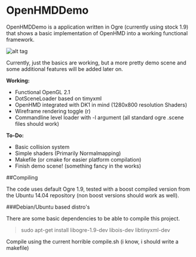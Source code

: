 # OpenHMDDemo

OpenHMDDemo is a application written in Ogre (currently using stock 1.9) that shows a basic implementation of OpenHMD into a working functional framework.

![alt tag](http://s18.postimg.org/mffh0c3pl/Open_HMD_Demo_App.png)

Currently, just the basics are working, but a more pretty demo scene and some additional features will be added later on.

**Working:**
- Functional OpenGL 2.1
- DotSceneLoader based on timyxml
- OpenHMD integrated with DK1 in mind (1280x800 resolution Shaders)
- Wireframe rendering toggle (r)
- Commandline level loader with -l argument (all standard ogre .scene files should work)

**To-Do:**
- Basic collision system
- Simple shaders (Primarily Normalmapping)
- Makefile (or cmake for easier platform compilation)
- Finish demo scene! (something fancy in the works)

##Compiling

The code uses default Ogre 1.9, tested with a boost compiled version from the Ubuntu 14.04 repository (non boost versions should work as well).

###Debian/Ubuntu based distro's

There are some basic dependencies to be able to compile this project.
>sudo apt-get install libogre-1.9-dev libois-dev libtinyxml-dev

Compile using the current horrible compile.sh (i know, i should write a makefile)
